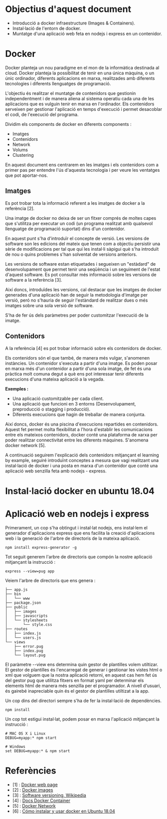 # Objectius d'aquest document 

- Introducció a docker infraestructure (Images & Containers).
- Instal·lació de l'entorn de docker.
- Muntatge d'una aplicació web feta en nodejs i express en un contenidor.

# Docker

Docker planteja un nou paradigme en el mon de la informàtica destinada al cloud. Docker planteja la possibilitat de tenir en una única màquina, o un únic ordinador, diferents aplicacions en marxa, realitzades amb diferents tecnologies i diferents llenguatges de programació.

L'objectiu és realitzar el muntatge de contenidors que gestionin independentment i de manera aliena al sistema operatiu cada una de les aplicacions que es vulguin tenir en marxa en l'ordinador. Els contenidors serveixen per gestionar l'aplicació en temps d'execució i permet desacoblar el codi, de l'execució del programa. 

Dividim els components de docker en diferents components :

- Imatges
- Contenidors
- Network
- Volums
- Clustering

En aquest document ens centrarem en les imatges i els contenidors com a primer pas per entendre l'ús d'aquesta tecnologia i per veure les ventatges que pot aportar-nos. 

## Imatges

Es pot trobar tota la informació referent a les imatges de docker a la referència [2]. 

Una imatge de docker no deixa de ser un fitxer comprés de moltes capes que s'utilitza per executar un codi (un programa realitzat amb qualsevol llenguatge de programació suportat) dins d'un contenidor. 

En aquest punt s'ha d'introduïr el concepte de versió. Les versions de software son les edicions del mateix que tenen com a objectiu persistir una sèrie de modificacions per tal que qui les instal·li sàpigui què s'ha introduït de nou o quins problemes s'han solventat de versions anteriors. 

Les versions de software estan etiquetades i segueixen un "estàdard" de desenvolupament que permet tenir una seqüència i un seguiment de l'estat d'aquest software. Es pot consultar més informació sobre les versions de software a la referència [3].

Així doncs, introduïdes les versions, cal destacar que les imatges de docker generades d'una aplicació han de seguir la metodologia d'imatge per versió, peró no s'hauria de seguir l'estàndard de realitzar dues o més imatges sobre una sola versió de software. 

S'ha de fer ús dels paràmetres per poder customitzar l'execució de la imatge. 

## Contenidors 

A la referència [4] es pot trobar informació sobre els contenidors de docker.

Els contenidors són el que també, de manera més vulgar, s'anomenen instàncies. Un contenidor s'executa a partir d'una imatge. Es poden posar en marxa més d'un contenidor a partir d'una sola imatge, de fet és una pràctica molt comuna degut a què ens pot interessar tenir diferents execucions d'una mateixa aplicació a la vegada. 

**Exemples :**

- Una aplicació customitzable per cada client. 
- Una aplicació que funcioni en 3 entorns (Desenvolupament, preproducció o stagging i producció). 
- Diferents execucions que hagin de treballar de manera conjunta. 

Així doncs, docker és una piscina d'execucions repartides en contenidors. Aquest fet permet molta flexibilitat a l'hora d'establir les comunicacions entre els mateixos contenidors, docker conté una plataforma de xarxa per poder realitzar connectivitat entre les diferents màquines. S'anomena docker network [5].

A continuació seguirem l'explicació dels contenidors mitjançant el learning by example, seguiré introduïnt conceptes a mesura que vagi realitzant una instal·lació de docker i una posta en marxa d'un contenidor que conté una aplicació web senzilla feta amb nodejs - express.

# Instal·lació docker en ubuntu 18.04

# Aplicació web en nodejs i express

Primerament, un cop s'ha obtingut i instal·lat nodejs, ens instal·lem el generador d'aplicacions express que ens facilita la creació d'aplicacions web i la generació de l'arbre de directoris de la mateixa aplicació. 

```
npm install express-generator -g 
```

Tot seguit generem l'arbre de directoris que compón la nostre aplicació mitjançant la instrucció : 

```
express --view=pug app
```

Veiem l'arbre de directoris que ens genera : 

```
├── app.js
├── bin
│   └── www
├── package.json
├── public
│   ├── images
│   ├── javascripts
│   └── stylesheets
│       └── style.css
├── routes
│   ├── index.js
│   └── users.js
└── views
    ├── error.pug
    ├── index.pug
    └── layout.pug
```

El paràmetre --view ens determina quin gestor de plantilles volem utiltizar. El gestor de plantilles és l'encarregat de generar i gestionar les vistes html o xml que volguem que la nostra aplicació retorni, en aquest cas hem fet ús del gestor pug que utilitza fitxers en format yaml per determinar els elements html de manera més senzilla per el programador. A nivell d'usuari, és gairebé inapreciable quin és el gestor de plantilles utiltizat a la app. 

Un cop dins del directori sempre s'ha de fer la instal·lació de dependències. 

```
npm install
```

Un cop tot estigui instal·lat, podem posar en marxa l'aplicació mitjançant la instrucció : 

```
# MAC OS X i Linux
DEBUG=myapp:* npm start

# Windows
set DEBUG=myapp:* & npm start
```



# Referències
 
- [1] : [Docker web page](https://www.docker.com)
- [2] : [Docker images](https://docs.docker.com/engine/reference/commandline/images/)
- [3] : [Software versioning, Wikipedia](https://en.wikipedia.org/wiki/Software_versioning)
- [4] : [Docs Docker Container](https://docs.docker.com/engine/reference/commandline/container/)
- [5] : [Docker Network](https://docs.docker.com/v17.09/engine/userguide/networking/)
- [6] : [Cómo instalar y usar docker en Ubuntu 18.04](https://www.digitalocean.com/community/tutorials/como-instalar-y-usar-docker-en-ubuntu-18-04-1-es)